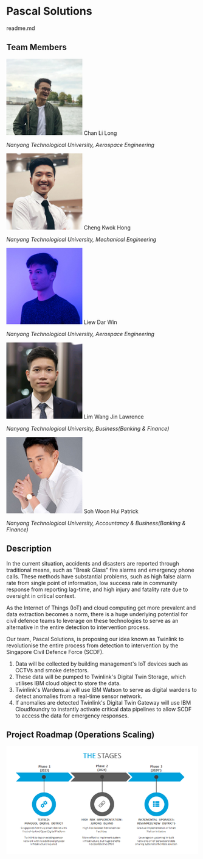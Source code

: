 # Pascal Solutions
readme.md

## Team Members

<img src="https://github.com/PascalSolutions-Twinlink-SCDFXIBM/README.md/blob/master/Li%20Long.jpg" alt="Li Long" width="200" height="200" />
Chan Li Long

*Nanyang Technological University, Aerospace Engineering*

<img src="https://github.com/PascalSolutions-Twinlink-SCDFXIBM/README.md/blob/master/Kwok%20Hong.jpg" alt="Kwok Hong" width="200" height="200" />
Cheng Kwok Hong

*Nanyang Technological University, Mechanical Engineering*
  
<img src="https://github.com/PascalSolutions-Twinlink-SCDFXIBM/README.md/blob/master/Dar%20Win.jpg" alt="Dar Win" width="200" height="200" />
Liew Dar Win

*Nanyang Technological University, Aerospace Engineering*

<img src="https://github.com/PascalSolutions-Twinlink-SCDFXIBM/README.md/blob/master/Lawrence.png" alt="Lawrence" width="200" height="200" />
Lim Wang Jin Lawrence

*Nanyang Technological University, Business(Banking & Finance)*

<img src="https://github.com/PascalSolutions-Twinlink-SCDFXIBM/README.md/blob/master/Patrick.jpg" alt="Patrick" width="200" height="200" />
Soh Woon Hui Patrick

*Nanyang Technological University, Accountancy & Business(Banking & Finance)*


## Description

In the current situation, accidents and disasters are reported through traditional means, such as "Break Glass" fire alarms and emergency phone calls. These methods have substantial problems, such as high false alarm rate from single point of information, low success rate in community response from reporting lag-time, and high injury and fatality rate due to oversight in critical context.

As the Internet of Things (IoT) and cloud computing get more prevalent and data extraction becomes a norm, there is a huge underlying potential for civil defence teams to leverage on these technologies to serve as an alternative in the entire detection to intervention process.

Our team, Pascal Solutions, is proposing our idea known as Twinlink to revolutionise the entire process from detection to intervention by the Singapore Civil Defence Force (SCDF). 

1. Data will be collected by building management's IoT devices such as CCTVs and smoke detectors.
2. These data will be pumped to Twinlink's Digital Twin Storage, which utilises IBM cloud object to store the data.
3. Twinlink's Wardens.ai will use IBM Watson to serve as digital wardens to detect anomalies from a real-time sensor network.
4. If anomalies are detected Twinlink's Digital Twin Gateway will use IBM Cloudfoundry to instantly activate critical data pipelines to allow SCDF to access the data for emergency responses.

## Project Roadmap (Operations Scaling)

<img src="https://github.com/PascalSolutions-Twinlink-SCDFXIBM/README.md/blob/master/Stages.png" alt="Roadmap" />
